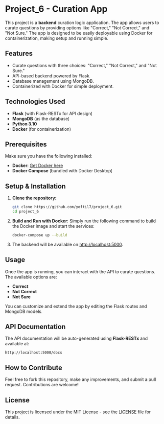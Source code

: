 # Project_6 - Curation App

This project is a **backend** curation logic application. The app allows users to curate questions by providing options like "Correct," "Not Correct," and "Not Sure." The app is designed to be easily deployable using Docker for containerization, making setup and running simple.

## Features
- Curate questions with three choices: "Correct," "Not Correct," and "Not Sure."
- API-based backend powered by Flask.
- Database management using MongoDB.
- Containerized with Docker for simple deployment.

## Technologies Used
- **Flask** (with Flask-RESTx for API design)
- **MongoDB** (as the database)
- **Python 3.10**
- **Docker** (for containerization)

## Prerequisites

Make sure you have the following installed:
- **Docker**: [Get Docker here](https://www.docker.com/get-started)
- **Docker Compose** (bundled with Docker Desktop)

## Setup & Installation

1. **Clone the repository:**
    ```bash
    git clone https://github.com/yoftil7/project_6.git
    cd project_6
    ```

2. **Build and Run with Docker:**
    Simply run the following command to build the Docker image and start the services:
    ```bash
    docker-compose up --build
    ```

3. The backend will be available on [http://localhost:5000](http://localhost:5000).

## Usage

Once the app is running, you can interact with the API to curate questions. The available options are:
- **Correct**
- **Not Correct**
- **Not Sure**

You can customize and extend the app by editing the Flask routes and MongoDB models.

## API Documentation

The API documentation will be auto-generated using **Flask-RESTx** and available at:
```
http://localhost:5000/docs
```


## How to Contribute

Feel free to fork this repository, make any improvements, and submit a pull request. Contributions are welcome!

## License

This project is licensed under the MIT License - see the [LICENSE](LICENSE) file for details.

